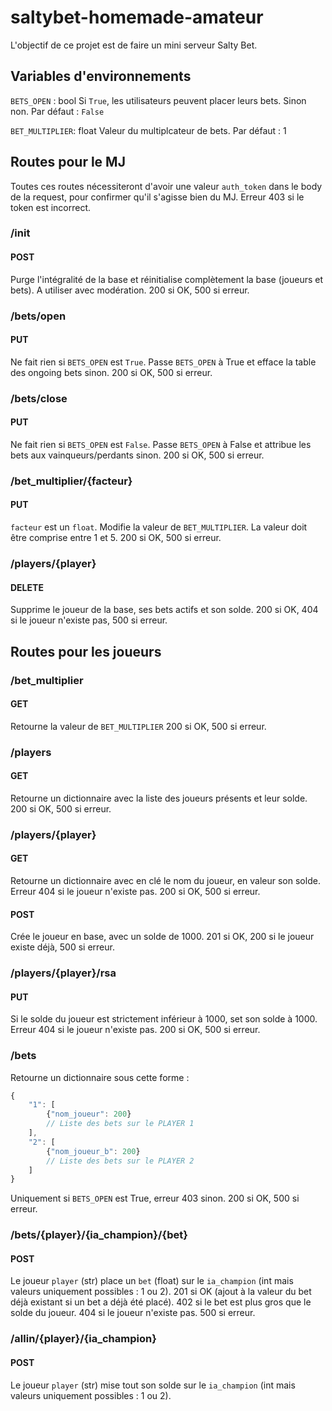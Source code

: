 # saltybet-homemade-amateur

L'objectif de ce projet est de faire un mini serveur Salty Bet.

## Variables d'environnements

`BETS_OPEN` : bool
Si `True`, les utilisateurs peuvent placer leurs bets. Sinon non. Par défaut : `False`

`BET_MULTIPLIER`: float
Valeur du multiplcateur de bets. Par défaut : 1


## Routes pour le MJ

Toutes ces routes nécessiteront d'avoir une valeur `auth_token` dans le body de la request, pour confirmer qu'il s'agisse bien du MJ. Erreur 403 si le token est incorrect.

### /init

#### POST
Purge l'intégralité de la base et réinitialise complètement la base (joueurs et bets). A utiliser avec modération.
200 si OK, 500 si erreur.


### /bets/open

#### PUT

Ne fait rien si `BETS_OPEN` est `True`. Passe `BETS_OPEN` à True et efface la table des ongoing bets sinon.
200 si OK, 500 si erreur.



### /bets/close

#### PUT

Ne fait rien si `BETS_OPEN` est `False`. Passe `BETS_OPEN` à False et attribue les bets aux vainqueurs/perdants sinon.
200 si OK, 500 si erreur.



### /bet_multiplier/{facteur}

#### PUT

`facteur` est un `float`. Modifie la valeur de `BET_MULTIPLIER`. La valeur doit être comprise entre 1 et 5.
200 si OK, 500 si erreur.



### /players/{player}

#### DELETE

Supprime le joueur de la base, ses bets actifs et son solde.
200 si OK, 404 si le joueur n'existe pas, 500 si erreur.


## Routes pour les joueurs

### /bet_multiplier

#### GET

Retourne la valeur de `BET_MULTIPLIER`
200 si OK, 500 si erreur.


### /players

#### GET

Retourne un dictionnaire avec la liste des joueurs présents et leur solde.
200 si OK, 500 si erreur.


### /players/{player}

#### GET

Retourne un dictionnaire avec en clé le nom du joueur, en valeur son solde.
Erreur 404 si le joueur n'existe pas.
200 si OK, 500 si erreur.



#### POST

Crée le joueur en base, avec un solde de 1000.
201 si OK, 200 si le joueur existe déjà, 500 si erreur.


### /players/{player}/rsa

#### PUT

Si le solde du joueur est strictement inférieur à 1000, set son solde à 1000.
Erreur 404 si le joueur n'existe pas.
200 si OK, 500 si erreur.


### /bets

Retourne un dictionnaire sous cette forme :
```javascript
{
    "1": [
        {"nom_joueur": 200}
        // Liste des bets sur le PLAYER 1
    ],
    "2": [
        {"nom_joueur_b": 200}
        // Liste des bets sur le PLAYER 2
    ]
}
```

Uniquement si `BETS_OPEN` est True, erreur 403 sinon.
200 si OK, 500 si erreur.


### /bets/{player}/{ia_champion}/{bet}

#### POST

Le joueur `player` (str) place un `bet` (float) sur le `ia_champion` (int mais valeurs uniquement possibles : 1 ou 2).
201 si OK (ajout à la valeur du bet déjà existant si un bet a déjà été placé).
402 si le bet est plus gros que le solde du joueur.
404 si le joueur n'existe pas.
500 si erreur.


### /allin/{player}/{ia_champion}

#### POST

Le joueur `player` (str) mise tout son solde sur le `ia_champion` (int mais valeurs uniquement possibles : 1 ou 2).
